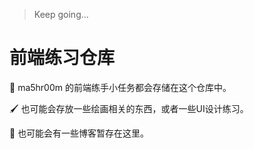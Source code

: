 > Keep going...

# 前端练习仓库

👀 ma5hr00m 的前端练手小任务都会存储在这个仓库中。

🖌 也可能会存放一些绘画相关的东西，或者一些UI设计练习。

📔 也可能会有一些博客暂存在这里。
